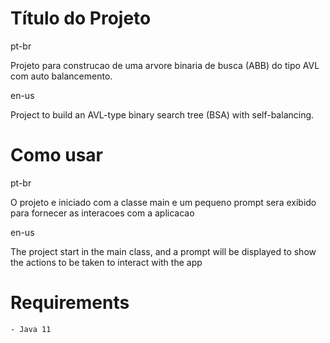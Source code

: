 
# Título do Projeto

pt-br

Projeto para construcao de uma arvore binaria de busca (ABB) do tipo AVL com auto balancemento.

en-us

Project to build an AVL-type binary search tree (BSA) with self-balancing.

# Como usar
pt-br

O projeto e iniciado com a classe main e um pequeno prompt sera exibido para fornecer as interacoes com a aplicacao

en-us

The project start in the main class, and a prompt will be displayed to show the actions to be taken to interact with the app

# Requirements
    - Java 11

